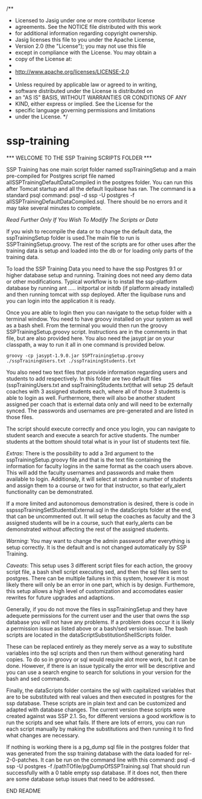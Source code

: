 /**
 * Licensed to Jasig under one or more contributor license
 * agreements. See the NOTICE file distributed with this work
 * for additional information regarding copyright ownership.
 * Jasig licenses this file to you under the Apache License,
 * Version 2.0 (the "License"); you may not use this file
 * except in compliance with the License. You may obtain a
 * copy of the License at:
 *
 * http://www.apache.org/licenses/LICENSE-2.0
 *
 * Unless required by applicable law or agreed to in writing,
 * software distributed under the License is distributed on
 * an "AS IS" BASIS, WITHOUT WARRANTIES OR CONDITIONS OF ANY
 * KIND, either express or implied. See the License for the
 * specific language governing permissions and limitations
 * under the License.
 */


ssp-training
============



*** WELCOME TO THE SSP Training SCRIPTS FOLDER ***

 SSP Training has one main script folder named sspTrainingSetup and a main pre-compiled for
  Postgres script file named allSSPTrainingDefaultDataCompiled in the postgres folder. 
  You can run this after Tomcat startup and all the default liquibase has ran. 
  The command is a standard psql command: psql -d ssp -U postgres -f allSSPTrainingDefaultDataCompiled.sql.
  There should be no errors and it may take several minutes to complete. 



 *Read Further Only If You Wish To Modify The Scripts or Data*

 If you wish to recompile the data or to change the default data, the sspTrainingSetup folder 
  is used.The main file to run is SSPTrainingSetup.groovy. 
 The rest of the scripts are for other uses after the training data is setup and loaded into 
  the db or for loading only parts of the training data.
 
 To load the SSP Training Data you need to have the ssp Postgres 9.1 or higher database setup and running. 
  Training does not need any demo data or other modifications. Typical workflow is to install the
  ssp-platform database by running ant ..... initportal or initdb (if platform already installed) and 
  then running tomcat with ssp deployed. After the liquibase runs and you can login into the application
  it is ready. 
 
 Once you are able to login then you can navigate to the setup folder with a terminal window. You need to have 
  groovy installed on your system as well as a bash shell. From the terminal you would then run the groovy
  SSPTrainingSetup.groovy script. Instructions are in the comments in that file, but are also provided here.
  You also need the jasypt jar on your classpath, a way to run it all in one command is provided below.

    groovy -cp jasypt-1.9.0.jar SSPTrainingSetup.groovy ./sspTrainingUsers.txt ./sspTrainingStudents.txt 

 You also need two text files that provide information regarding users and students to add respectively.
  In this folder are two default files (sspTrainingUsers.txt and sspTrainingStudents.txt)that will setup 25 
  default coaches with 3 assigned students each, where all of those 3 students is able to login as well. 
  Furthermore, there will also be another student assigned per coach that is external data only and will
  need to be externally synced. The passwords and usernames are pre-generated and are listed in those files.

  The script should execute correctly and once you login, you can navigate to student search and execute a search 
   for active students. The number students at the bottom should total what is in your list of students text file. 


  *Extras*: There is the possibility to add a 3rd argument to the sspTrainingSetup.groovy file and that is the text file
   containing the information for faculty logins in the same format as the coach users above. This will add the 
   faculty usernames and passwords and make them available to login. Additionaly, it will select at random a number of 
   students and assign them to a course or two for that instructor, so that early_alert functionality can be demonstrated. 


   If a more limited and autonomous demonstration is desired, there is code in sspsspTrainingSetStudentsExternal.sql in 
    the dataScripts folder at the end, that can be uncommented out. It will setup the coaches as faculty and the 3
    assigned students will be in a course, such that early_alerts can be demonstrated without affecting the rest
    of the assigned students.



  *Warning*: You may want to change the admin password after everything is setup correctly. It is the default and
   is not changed automatically by SSP Training.



  *Caveats*: This setup uses 3 different script files for each action, the groovy script file, a bash shell script 
   executing sed, and then the sql files sent to postgres. There can be multiple failures in this system, however 
   it is most likely there will only be an error in one part, which is by design. Furthemore, this setup 
   allows a high level of customization and accomodates easier rewrites for future upgrades and adaptions.
   
   Generally, if you do not move the files in sspTrainingSetup and they have adequete permissions for the current 
   user and the user that owns the ssp database you will not have any problems. If a problem does occur it is 
   likely a permission issue as listed above or a bash/sed version issue. The bash scripts are located in the
   dataScriptSubstitutionShellScripts folder.
    
   These can be replaced entirely as they merely serve as a way to substitute variables into the sql scripts and 
   then run them without generating hard copies. To do so in groovy or sql would require alot more work, but it can
   be done. However, if there is an issue typically the error will be descriptive and you can use a search engine
   to search for solutions in your version for the bash and sed commands. 

   Finally, the dataScripts folder contains the sql with capitalized variables that are to be substituted with
   real values and then executed in postgres for the ssp database. These scripts are in plain text and can be 
   customized and adapted with database changes. The current version these scripts were created against was SSP 2.1. 
   So, for different versions a good workflow is to run the scripts and see what fails. If there are lots of errors, 
   you can run each script manually by making the substitutions and then running it to find what changes are necessary. 

   If nothing is working there is a pg_dump sql file in the postgres folder that was generated from the ssp 
   training database with the data loaded for rel-2-0-patches.
   It can be run on the command line with this command: 
	psql -d ssp -U postgres -f /pathTOfile/pgDumpOfSSPTraining.sql 
   That should run successfully with a 0 table empty ssp database. 
   If it does not, then there are some database setup issues that need to be addressed.

END README
